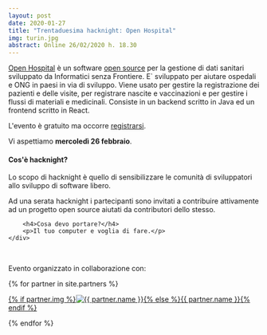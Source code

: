 ```yaml
---
layout: post
date: 2020-01-27
title: "Trentaduesima hacknight: Open Hospital"
img: turin.jpg
abstract: Online 26/02/2020 h. 18.30
---
```


<div class="row">
    <div class="col-lg-12">
    <p>
<a href="https://www.open-hospital.org/" target="_blank">Open Hospital</a> è un software <a href="https://github.com/informatici" target="_blank">open source</a> per la gestione di dati sanitari sviluppato da Informatici senza Frontiere. E` sviluppato per aiutare ospedali e ONG in paesi in via di sviluppo. Viene usato per gestire la registrazione dei pazienti e delle visite, per registrare nascite e vaccinazioni e per gestire i flussi di materiali e medicinali. Consiste in un backend scritto in Java ed un frontend scritto in React.
    </p>
        <p>L'evento è gratuito ma occorre <a href="https://tohacknight-openhospital.eventbrite.it" target="_blank" title="Registrati all'evento tramite eventbrite">registrarsi</a>.</p>
        <p>Vi aspettiamo <strong>mercoledì 26 febbraio</strong>.</p>
    </div>
</div>

<div class="row">
    <div class="col-lg-12">
        <h4>Cos'è hacknight?</h4>
        <p>Lo scopo di hacknight è quello di sensibilizzare le comunità di sviluppatori allo sviluppo di software libero.</p>
        <p>Ad una serata hacknight i partecipanti sono invitati a contribuire attivamente ad un progetto open source aiutati da contributori dello stesso.</p>

        <h4>Cosa devo portare?</h4>
        <p>Il tuo computer e voglia di fare.</p>
    </div>
</div>

<div class="row">
    <div class="col-lg-12">
        <p><br></p>
        <p>Evento organizzato in collaborazione con:</p>
        {% for partner in site.partners %}
            <p><a href="{{ partner.url }}" target="_blank">{% if partner.img %}<img src="{{ partner.img }}" alt="{{ partner.name }}">{% else %}{{ partner.name }}{% endif %}</a></p>
        {% endfor %}
    </div>
</div>
